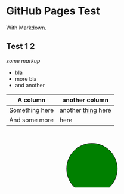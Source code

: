 # GitHub Pages Test

With Markdown.


## Test 1 2

*some markup*

 - bla
 - more bla
 - and another
 
A column | another column
---------|-----------------
Something here | another [thing][mylink] here
And some more | here

[mylink]: https://duckduckgo.com/

<div id="figure" width="100" height="100">
  <svg>
	<circle class="shadow" cx="230" cy="100" r="68" stroke-width="1" stroke="black" fill="green"></circle>
  </svg>
</div>

<script>
  var hello = function(){
    console.log("Hello world");
  }();
</script>

